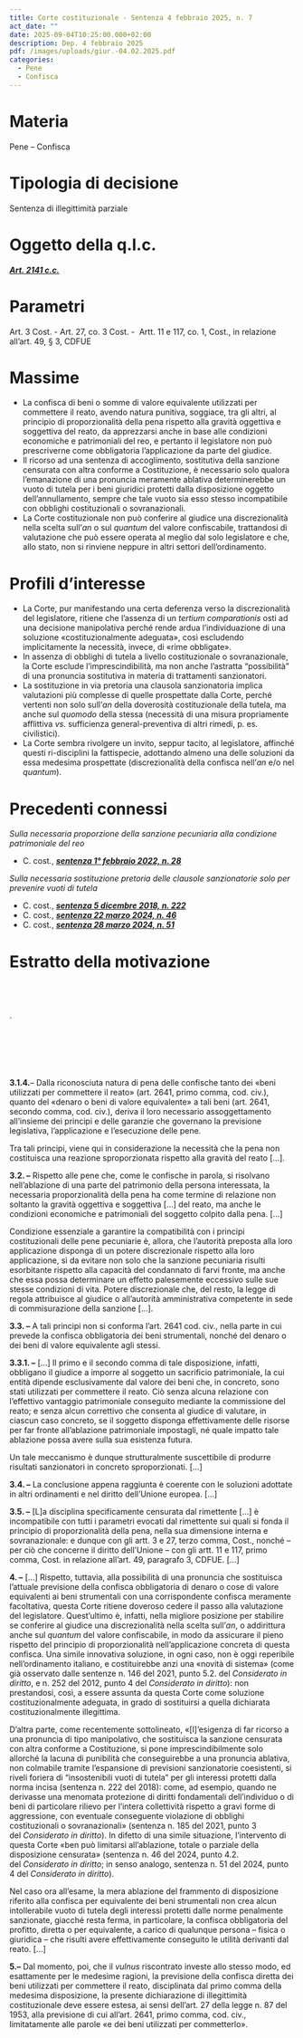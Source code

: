 ```yaml
---
title: Corte costituzionale - Sentenza 4 febbraio 2025, n. 7
act_date: ""
date: 2025-09-04T10:25:00.000+02:00
description: Dep. 4 febbraio 2025
pdf: /images/uploads/giur.-04.02.2025.pdf
categories:
  - Pene
  - Confisca
---
```

# **Materia**

Pene – Confisca

# **Tipologia di decisione**

Sentenza di illegittimità parziale

# **Oggetto della q.l.c.**

***[Art. 2141 c.c.](https://www.normattiva.it/uri-res/N2Ls?urn:nir:stato:legge:1968-02-17;108)***

# **Parametri**

Art. 3 Cost. - Art. 27, co. 3 Cost. -  Artt. 11 e 117, co. 1, Cost., in relazione all’art. 49, § 3, CDFUE

# **Massime**

* La confisca di beni o somme di valore equivalente utilizzati per commettere il reato, avendo natura punitiva, soggiace, tra gli altri, al principio di proporzionalità della pena rispetto alla gravità oggettiva e soggettiva del reato, da apprezzarsi anche in base alle condizioni economiche e patrimoniali del reo, e pertanto il legislatore non può prescriverne come obbligatoria l’applicazione da parte del giudice.
* Il ricorso ad una sentenza di accoglimento, sostitutiva della sanzione censurata con altra conforme a Costituzione, è necessario solo qualora l’emanazione di una pronuncia meramente ablativa determinerebbe un vuoto di tutela per i beni giuridici protetti dalla disposizione oggetto dell’annullamento, sempre che tale vuoto sia esso stesso incompatibile con obblighi costituzionali o sovranazionali.
* La Corte costituzionale non può conferire al giudice una discrezionalità nella scelta sull’*an* o sul *quantum* del valore confiscabile, trattandosi di valutazione che può essere operata al meglio dal solo legislatore e che, allo stato, non si rinviene neppure in altri settori dell’ordinamento.

# **Profili d’interesse**

* La Corte, pur manifestando una certa deferenza verso la discrezionalità del legislatore, ritiene che l’assenza di un *tertium comparationis* osti ad una decisione manipolativa perché rende ardua l’individuazione di una soluzione «costituzionalmente adeguata», così escludendo implicitamente la necessità, invece, di «rime obbligate».
* In assenza di obblighi di tutela a livello costituzionale o sovranazionale, la Corte esclude l’imprescindibilità, ma non anche l’astratta “possibilità” di una pronuncia sostitutiva in materia di trattamenti sanzionatori.
* La sostituzione in via pretoria una clausola sanzionatoria implica valutazioni più complesse di quelle prospettate dalla Corte, perché vertenti non solo sull’*an* della doverosità costituzionale della tutela, ma anche sul *quomodo* della stessa (necessità di una misura propriamente afflittiva *vs.* sufficienza general-preventiva di altri rimedi, p. es. civilistici).
* La Corte sembra rivolgere un invito, seppur tacito, al legislatore, affinché questi ri-disciplini la fattispecie, adottando almeno una delle soluzioni da essa medesima prospettate (discrezionalità della confisca nell’*an* e/o nel *quantum*).

# **Precedenti connessi**

*Sulla necessaria proporzione della sanzione pecuniaria alla condizione patrimoniale del reo*

* C. cost., ***[sentenza 1° febbraio 2022, n. 28](https://giurcost.org/decisioni/2022/0028s-22.html?titolo=Sentenza%20n.%2028)***

*Sulla necessaria sostituzione pretoria delle clausole sanzionatorie solo per prevenire vuoti di tutela*

* C. cost., ***[sentenza 5 dicembre 2018, n. 222](https://giurcost.org/decisioni/2018/0207o-18.html)***
* C. cost., ***[sentenza 22 marzo 2024, n. 46](https://giurcost.org/decisioni/2019/0242s-19.html#:~:text=pen.-,%C2%ABnella%20parte%20in%20cui%20prevede%20che%20le%20condotte%20di%20agevolazione,rispetto%20alle%20condotte%20di%20istigazione%C2%BB.)***
* C. cost., ***[sentenza 28 marzo 2024, n. 51](https://giurcost.org/decisioni/2024/0051s-24.html?titolo=Sentenza%20n.%2051)*** 

# **Estratto della motivazione**
\
\
\
.
\
\
\
\
\
\
\
**3.1.4.**– Dalla riconosciuta natura di pena delle confische tanto dei «beni utilizzati per commettere il reato» (art. 2641, primo comma, cod. civ.), quanto del «denaro o beni di valore equivalente» a tali beni (art. 2641, secondo comma, cod. civ.), deriva il loro necessario assoggettamento all’insieme dei principi e delle garanzie che governano la previsione legislativa, l’applicazione e l’esecuzione delle pene.

Tra tali principi, viene qui in considerazione la necessità che la pena non costituisca una reazione sproporzionata rispetto alla gravità del reato \[...].

**3.2. –** Rispetto alle pene che, come le confische in parola, si risolvano nell’ablazione di una parte del patrimonio della persona interessata, la necessaria proporzionalità della pena ha come termine di relazione non soltanto la gravità oggettiva e soggettiva \[...] del reato, ma anche le condizioni economiche e patrimoniali del soggetto colpito dalla pena. \[...]

Condizione essenziale a garantire la compatibilità con i principi costituzionali delle pene pecuniarie è, allora, che l’autorità preposta alla loro applicazione disponga di un potere discrezionale rispetto alla loro applicazione, sì da evitare non solo che la sanzione pecuniaria risulti esorbitante rispetto alla capacità del condannato di farvi fronte, ma anche che essa possa determinare un effetto palesemente eccessivo sulle sue stesse condizioni di vita. Potere discrezionale che, del resto, la legge di regola attribuisce al giudice o all’autorità amministrativa competente in sede di commisurazione della sanzione \[...].

**3.3. –** A tali principi non si conforma l’art. 2641 cod. civ., nella parte in cui prevede la confisca obbligatoria dei beni strumentali, nonché del denaro o dei beni di valore equivalente agli stessi.

**3.3.1. –** \[...] Il primo e il secondo comma di tale disposizione, infatti, obbligano il giudice a imporre al soggetto un sacrificio patrimoniale, la cui entità dipende esclusivamente dal valore dei beni che, in concreto, sono stati utilizzati per commettere il reato. Ciò senza alcuna relazione con l’effettivo vantaggio patrimoniale conseguito mediante la commissione del reato; e senza alcun correttivo che consenta al giudice di valutare, in ciascun caso concreto, se il soggetto disponga effettivamente delle risorse per far fronte all’ablazione patrimoniale impostagli, né quale impatto tale ablazione possa avere sulla sua esistenza futura.

Un tale meccanismo è dunque strutturalmente suscettibile di produrre risultati sanzionatori in concreto sproporzionati. \[...]

**3.4. –** La conclusione appena raggiunta è coerente con le soluzioni adottate in altri ordinamenti e nel diritto dell’Unione europea. \[...]

**3.5. –** \[L]a disciplina specificamente censurata dal rimettente \[...] è incompatibile con tutti i parametri evocati dal rimettente sui quali si fonda il principio di proporzionalità della pena, nella sua dimensione interna e sovranazionale: e dunque con gli artt. 3 e 27, terzo comma, Cost., nonché – per ciò che concerne il diritto dell’Unione – con gli artt. 11 e 117, primo comma, Cost. in relazione all’art. 49, paragrafo 3, CDFUE. \[...]

**4. –** \[...] Rispetto, tuttavia, alla possibilità di una pronuncia che sostituisca l’attuale previsione della confisca obbligatoria di denaro o cose di valore equivalenti ai beni strumentali con una corrispondente confisca meramente facoltativa, questa Corte ritiene doveroso cedere il passo alla valutazione del legislatore. Quest’ultimo è, infatti, nella migliore posizione per stabilire se conferire al giudice una discrezionalità nella scelta sull’*an*, o addirittura anche sul *quantum* del valore confiscabile, in modo da assicurare il pieno rispetto del principio di proporzionalità nell’applicazione concreta di questa confisca. Una simile innovativa soluzione, in ogni caso, non è oggi reperibile nell’ordinamento italiano, e costituirebbe anzi una «novità di sistema» (come già osservato dalle sentenze n. 146 del 2021, punto 5.2. del *Considerato in diritto*, e n. 252 del 2012, punto 4 del *Considerato in diritto*): non prestandosi, così, a essere assunta da questa Corte come soluzione costituzionalmente adeguata, in grado di sostituirsi a quella dichiarata costituzionalmente illegittima.

D’altra parte, come recentemente sottolineato, «\[l]’esigenza di far ricorso a una pronuncia di tipo manipolativo, che sostituisca la sanzione censurata con altra conforme a Costituzione, si pone imprescindibilmente solo allorché la lacuna di punibilità che conseguirebbe a una pronuncia ablativa, non colmabile tramite l’espansione di previsioni sanzionatorie coesistenti, si riveli foriera di “insostenibili vuoti di tutela” per gli interessi protetti dalla norma incisa (sentenza n. 222 del 2018): come, ad esempio, quando ne derivasse una menomata protezione di diritti fondamentali dell’individuo o di beni di particolare rilievo per l’intera collettività rispetto a gravi forme di aggressione, con eventuale conseguente violazione di obblighi costituzionali o sovranazionali» (sentenza n. 185 del 2021, punto 3 del *Considerato in diritto*). In difetto di una simile situazione, l’intervento di questa Corte «ben può limitarsi all’ablazione, totale o parziale della disposizione censurata» (sentenza n. 46 del 2024, punto 4.2. del *Considerato in diritto*; in senso analogo, sentenza n. 51 del 2024, punto 4 del *Considerato in diritto*).

Nel caso ora all’esame, la mera ablazione del frammento di disposizione riferito alla confisca per equivalente dei beni strumentali non crea alcun intollerabile vuoto di tutela degli interessi protetti dalle norme penalmente sanzionate, giacché resta ferma, in particolare, la confisca obbligatoria del profitto, diretta o per equivalente, a carico di qualunque persona – fisica o giuridica – che risulti avere effettivamente conseguito le utilità derivanti dal reato. \[...]

**5.–** Dal momento, poi, che il *vulnus* riscontrato investe allo stesso modo, ed esattamente per le medesime ragioni, la previsione della confisca diretta dei beni utilizzati per commettere il reato, disciplinata dal primo comma della medesima disposizione, la presente dichiarazione di illegittimità costituzionale deve essere estesa, ai sensi dell’art. 27 della legge n. 87 del 1953, alla previsione di cui all’art. 2641, primo comma, cod. civ., limitatamente alle parole «e dei beni utilizzati per commetterlo».
